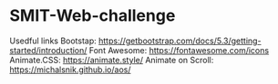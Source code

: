 # SMIT-Web-challenge
Usedful links
Bootstap:
https://getbootstrap.com/docs/5.3/getting-started/introduction/
Font Awesome:
https://fontawesome.com/icons
Animate.CSS:
https://animate.style/
Animate on Scroll:
https://michalsnik.github.io/aos/
